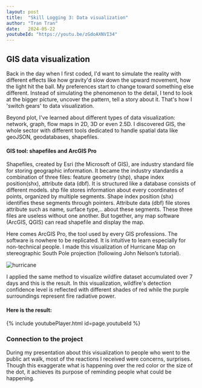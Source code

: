 ```yaml
---
layout: post
title:  "Skill Logging 3: Data visualization"
author: "Tran Tran"
date:   2024-05-22
youtubeId: "https://youtu.be/zGdoAXNVI34"
---
```


## GIS data visualization
Back in the day when I first coded, I'd want to simulate the reality with different effects like how gravity'd slow down the upward movement, how the light hit the ball. My preferences start to change toward something else different. Instead of simulating the phenomenon to the detail, I tend to look at the bigger picture, uncover the pattern, tell a story about it. That's how I 'switch gears' to data visualization. 

Beyond plot, I've learned about different types of data visualization: network, graph, flow maps in 2D, 3D or even 2.5D. I discovered GIS, the whole sector with different tools dedicated to handle spatial data like geoJSON, geodatabases, shapefiles. 

#### GIS tool: shapefiles and ArcGIS Pro
Shapefiles, created by Esri (the Microsoft of GIS), are industry standard file for storing geographic information. It became the industry standardis a combination of three files: feature geometry (shp), shape index position(shx), attribute data (dbf). It is structured like a database consists of different models. shp file stores information about every coordinates of points, organized by multiple segments. Shape index position (shx) identifies these segments through pointers. Attribute data (dbf) file stores attribute such as name, surface type,.. about these segments. These three files are useless without one another. But  together, any map software (ArcGIS, QGIS) can read shapefile and display the map. 

Here comes ArcGIS Pro, the tool used by every GIS professions. The software is nowhere to be replicated. It is intuitive to learn especially for non-technical people. I made this visualization of Hurricane Map on stereographic South Pole projection (following John Nelson’s tutorial).

![hurricane](/engr352/assets/img/tran/hurricane.png)

I applied the same method to visualize wildfire dataset accumulated over 7 days and this is the result. In this visualization, wildfire's detection confidence level is reflected with different shades of red while the purple surroundings represent fire radiative power.


#### Here is the result:
{% include youtubePlayer.html id=page.youtubeId %}

### Connection to the project
During my presentation about this visualization to people who went to the public art walk, most of the reactions I received were concerns, surprises. Though this exaggerate what is happening over the red color or the size of the dot, it achieves its purpose of reminding people what could be happening.
